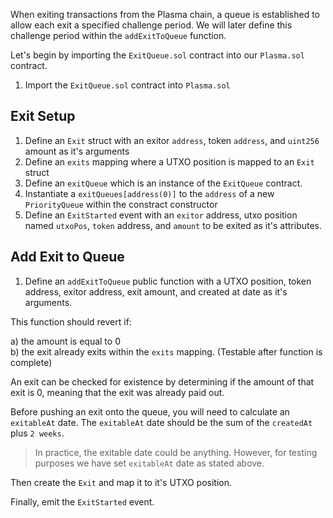 When exiting transactions from the Plasma chain, a queue is established to allow each exit a specified challenge period. We will later define this challenge period within the `addExitToQueue` function. 

Let's begin by importing the `ExitQueue.sol` contract into our `Plasma.sol` contract. 

1. Import the `ExitQueue.sol` contract into `Plasma.sol`

## Exit Setup

1. Define an `Exit` struct with an exitor `address`, token `address`, and `uint256` amount as it's arguments
2. Define an `exits` mapping where a UTXO position is mapped to an `Exit` struct
3. Define an `exitQueue` which is an instance of the `ExitQueue` contract.
4. Instantiate a `exitQueues[address(0)]` to the `address` of a new `PriorityQueue` within the constract constructor
5. Define an `ExitStarted` event with an `exitor` address, utxo position named `utxoPos`, `token` address, and `amount` to be exited as it's attributes.

## Add Exit to Queue

1. Define an `addExitToQueue` public function with a UTXO position, token address, exitor address, exit amount, and created at date as it's arguments.

This function should revert if:

a) the amount is equal to 0   
b) the exit already exits within the `exits` mapping. (Testable after function is complete)

An exit can be checked for existence by determining if the amount of that exit is 0, meaning that the exit was already paid out.

Before pushing an exit onto the queue, you will need to calculate an `exitableAt` date. The `exitableAt` date should be the sum of the `createdAt` plus `2 weeks`. 

> In practice, the exitable date could be anything. However, for testing purposes we have set `exitableAt` date as stated above.

Then create the `Exit` and map it to it's UTXO position.

Finally, emit the `ExitStarted` event.
